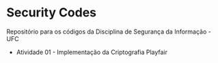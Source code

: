 # Security Codes
Repositório para os códigos da Disciplina de Segurança da Informação - UFC

- Atividade 01 - Implementação da Criptografia Playfair

